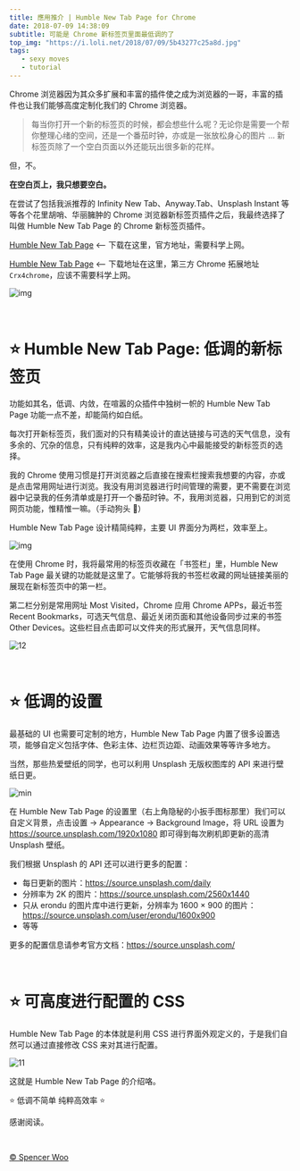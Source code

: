 ```yaml
---
title: 應用推介 | Humble New Tab Page for Chrome 
date: 2018-07-09 14:38:09
subtitle: 可能是 Chrome 新标签页里面最低调的了
top_img: "https://i.loli.net/2018/07/09/5b43277c25a8d.jpg"
tags:
   - sexy moves
   - tutorial
---
```


Chrome 浏览器因为其众多扩展和丰富的插件使之成为浏览器的一哥，丰富的插件也让我们能够高度定制化我们的 Chrome 浏览器。

> 每当你打开一个新的标签页的时候，都会想些什么呢？无论你是需要一个帮你整理心绪的空间，还是一个番茄时钟，亦或是一张放松身心的图片 … 新标签页除了一个空白页面以外还能玩出很多新的花样。

但，不。

**在空白页上，我只想要空白。**

在尝试了包括我派推荐的 Infinity New Tab、Anyway.Tab、Unsplash Instant 等等各个花里胡哨、华丽臃肿的 Chrome 浏览器新标签页插件之后，我最终选择了叫做 Humble New Tab Page 的 Chrome 新标签页插件。

[Humble New Tab Page](https://chrome.google.com/webstore/detail/humble-new-tab-page/mfgdmpfihlmdekaclngibpjhdebndhdj) <-- 下载在这里，官方地址，需要科学上网。

[Humble New Tab Page](https://www.crx4chrome.com/extensions/mfgdmpfihlmdekaclngibpjhdebndhdj/) <-- 下载地址在这里，第三方 Chrome 拓展地址 `Crx4chrome`，应该不需要科学上网。

![img](https://i.loli.net/2018/07/09/5b43092cbba62.png)

<br>


# ⭐️ Humble New Tab Page: 低调的新标签页

功能如其名，低调、内敛，在喧嚣的众插件中独树一帜的 Humble New Tab Page 功能一点不差，却能简约如白纸。

每次打开新标签页，我们面对的只有精美设计的直达链接与可选的天气信息，没有多余的、冗杂的信息，只有纯粹的效率，这是我内心中最能接受的新标签页的选择。

我的 Chrome 使用习惯是打开浏览器之后直接在搜索栏搜索我想要的内容，亦或是点击常用网址进行浏览。我没有用浏览器进行时间管理的需要，更不需要在浏览器中记录我的任务清单或是打开一个番茄时钟。不，我用浏览器，只用到它的浏览网页功能，惟精惟一嘛。（手动狗头 🐶）

Humble New Tab Page 设计精简纯粹，主要 UI 界面分为两栏，效率至上。

![img](https://i.loli.net/2018/07/09/5b4312d2ea503.png)

在使用 Chrome 时，我将最常用的标签页收藏在「书签栏」里，Humble New Tab Page 最关键的功能就是这里了。它能够将我的书签栏收藏的网址链接美丽的展现在新标签页中的第一栏。

第二栏分别是常用网址 Most Visited，Chrome 应用 Chrome APPs，最近书签 Recent Bookmarks，可选天气信息、最近关闭页面和其他设备同步过来的书签 Other Devices。这些栏目点击即可以文件夹的形式展开，天气信息同样。

![12](https://i.loli.net/2018/07/09/5b4314fc15b23.gif)

<br>

# ⭐️ 低调的设置

最基础的 UI 也需要可定制的地方，Humble New Tab Page 内置了很多设置选项，能够自定义包括字体、色彩主体、边栏页边距、动画效果等等许多地方。

当然，那些热爱壁纸的同学，也可以利用 Unsplash 无版权图库的 API 来进行壁纸日更。

![min](https://i.loli.net/2018/07/09/5b431b961b2b6.png)

在 Humble New Tab Page 的设置里（右上角隐秘的小扳手图标那里）我们可以自定义背景，点击设置 -> Appearance -> Background Image，将 URL 设置为 https://source.unsplash.com/1920x1080 即可得到每次刷机即更新的高清 Unsplash 壁纸。

我们根据 Unsplash 的 API 还可以进行更多的配置：

- 每日更新的图片：https://source.unsplash.com/daily
- 分辨率为 2K 的图片：https://source.unsplash.com/2560x1440
- 只从 erondu 的图片库中进行更新，分辨率为 1600 × 900 的图片：https://source.unsplash.com/user/erondu/1600x900
- 等等

更多的配置信息请参考官方文档：https://source.unsplash.com/

<br>

# ⭐️ 可高度进行配置的 CSS

Humble New Tab Page 的本体就是利用 CSS 进行界面外观定义的，于是我们自然可以通过直接修改 CSS 来对其进行配置。

![11](https://i.loli.net/2018/07/09/5b431db8e8b4a.png)

这就是 Humble New Tab Page 的介绍咯。

⭐️ 低调不简单 纯粹高效率 ⭐️

感谢阅读。

<br>

[© Spencer Woo](https://spencerwoo.com)